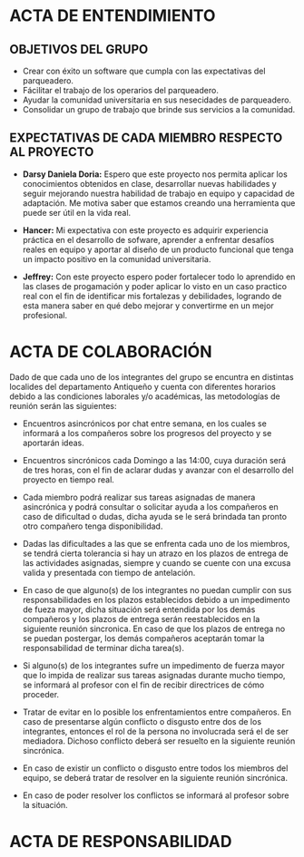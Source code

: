 # ACTA DE ENTENDIMIENTO 

## OBJETIVOS DEL GRUPO

- Crear con éxito un software que cumpla con las expectativas del parqueadero.
- Fácilitar el trabajo de los operarios del parqueadero.
- Ayudar la comunidad universitaria en sus nesecidades de parqueadero.
- Consolidar un grupo de trabajo que brinde sus servicios a la comunidad.

## EXPECTATIVAS DE CADA MIEMBRO RESPECTO AL PROYECTO

- **Darsy Daniela Doria:** Espero que este proyecto nos permita aplicar los conocimientos obtenidos en clase, desarrollar nuevas habilidades y seguir mejorando nuestra habilidad de trabajo en equipo y capacidad de adaptación. Me motiva saber que estamos creando una herramienta que puede ser útil en la vida real.
  
- **Hancer:** Mi expectativa con este proyecto es adquirir experiencia práctica en el desarrollo de sofware, aprender a enfrentar desafíos reales en equipo y aportar al diseño de un producto funcional que tenga un impacto positivo en la comunidad universitaria.
  
- **Jeffrey:** Con este proyecto espero poder fortalecer todo lo aprendido en las clases de progamación y poder aplicar lo visto en un caso practico real con el fin de identificar mis fortalezas y debilidades, logrando de esta manera saber en qué debo mejorar y convertirme en un mejor profesional.

# ACTA DE COLABORACIÓN

Dado de que cada uno de los integrantes del grupo se encuntra en distintas localides del departamento Antiqueño y cuenta con diferentes horarios debido a las condiciones laborales y/o académicas, las metodologías de reunión serán las siguientes:

- Encuentros asincrónicos por chat entre semana, en los cuales se informará a los compañeros sobre los progresos del proyecto y se aportarán ideas.

- Encuentros sincrónicos cada Domingo a las 14:00, cuya duración será de tres horas, con el fin de aclarar dudas y avanzar con el desarrollo del proyecto en tiempo real.

- Cada miembro podrá realizar sus tareas asignadas de manera asincrónica y podrá consultar o solicitar ayuda a los compañeros en caso de dificultad o dudas, dicha ayuda se le será brindada tan pronto otro compañero tenga disponibilidad.

- Dadas las dificultades a las que se enfrenta cada uno de los miembros, se tendrá cierta tolerancia si hay un atrazo en los plazos de entrega de las actividades asignadas, siempre y cuando se cuente con una excusa valida y presentada con tiempo de antelación.

- En caso de que alguno(s) de los integrantes no puedan cumplir con sus responsabilidades en los plazos establecidos debido a un impedimento de fueza mayor, dicha situación será entendida por los demás compañeros y los plazos de entrega serán reestablecidos en la siguiente reunión sincronica. En caso de que los plazos de entrega no se puedan postergar, los demás compañeros aceptarán tomar la responsabilidad de terminar dicha tarea(s).

- Si alguno(s) de los integrantes sufre un impedimento de fuerza mayor que lo impida de realizar sus tareas asignadas durante mucho tiempo, se informará al profesor con el fin de recibir directrices de cómo proceder.

- Tratar de evitar en lo posible los enfrentamientos entre compañeros. En caso de presentarse algún conflicto o disgusto entre dos de los integrantes, entonces el rol de la persona no involucrada será el de ser mediadora. Dichoso conflicto deberá ser resuelto en la siguiente reunión sincrónica.

- En caso de existir un conflicto o disgusto entre todos los miembros del equipo, se deberá tratar de resolver en la siguiente reunión sincrónica.

- En caso de poder resolver los conflictos se informará al profesor sobre la situación.

# ACTA DE RESPONSABILIDAD 


